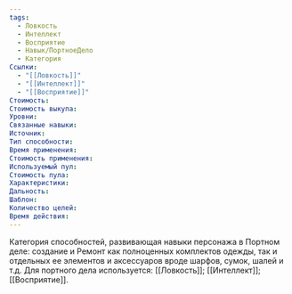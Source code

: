 ```yaml
---
tags:
  - Ловкость
  - Интеллект
  - Восприятие
  - Навык/ПортноеДело
  - Категория
Ссылки:
  - "[[Ловкость]]"
  - "[[Интеллект]]"
  - "[[Восприятие]]"
Стоимость:
Стоимость выкупа:
Уровни:
Связанные навыки:
Источник:
Тип способности:
Время применения:
Стоимость применения:
Используемый пул:
Стоимость пула:
Характеристики:
Дальность:
Шаблон:
Количество целей:
Время действия:
---
```

Категория способностей, развивающая навыки персонажа в Портном деле: создание и Ремонт как полноценных комплектов одежды, так и отдельных ее элементов и аксессуаров вроде шарфов, сумок, шалей и т.д. Для портного дела используется: [[Ловкость]]; [[Интеллект]]; [[Восприятие]]. 